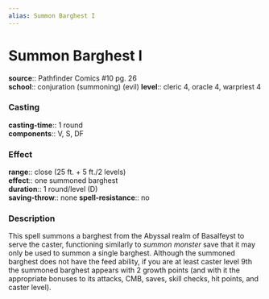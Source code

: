 ```yaml
---
alias: Summon Barghest I
---
```


# Summon Barghest I 

**source**:: Pathfinder Comics \#10 pg. 26  
**school**:: conjuration (summoning) (evil)
**level**:: cleric 4, oracle 4, warpriest 4

### Casting 

**casting-time**:: 1 round  
**components**:: V, S, DF

### Effect 

**range**:: close (25 ft. + 5 ft./2 levels)  
**effect**:: one summoned barghest  
**duration**:: 1 round/level (D)  
**saving-throw**:: none
**spell-resistance**:: no

### Description 

This spell summons a barghest from the Abyssal realm of Basalfeyst to serve the caster, functioning similarly to *summon monster* save that it may only be used to summon a single barghest. Although the summoned barghest does not have the feed ability, if you are at least caster level 9th the summoned barghest appears with 2 growth points (and with it the appropriate bonuses to its attacks, CMB, saves, skill checks, hit points, and caster level).

